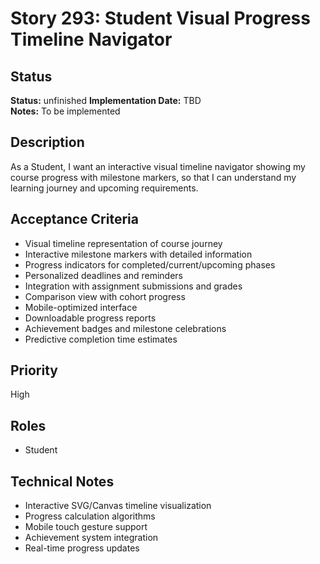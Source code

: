 # Story 293: Student Visual Progress Timeline Navigator

## Status
**Status:** unfinished
**Implementation Date:** TBD  
**Notes:** To be implemented

## Description
As a Student, I want an interactive visual timeline navigator showing my course progress with milestone markers, so that I can understand my learning journey and upcoming requirements.

## Acceptance Criteria
- Visual timeline representation of course journey
- Interactive milestone markers with detailed information
- Progress indicators for completed/current/upcoming phases
- Personalized deadlines and reminders
- Integration with assignment submissions and grades
- Comparison view with cohort progress
- Mobile-optimized interface
- Downloadable progress reports
- Achievement badges and milestone celebrations
- Predictive completion time estimates

## Priority
High

## Roles
- Student

## Technical Notes
- Interactive SVG/Canvas timeline visualization
- Progress calculation algorithms
- Mobile touch gesture support
- Achievement system integration
- Real-time progress updates
